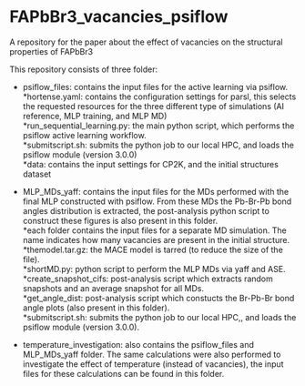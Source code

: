 # FAPbBr3_vacancies_psiflow
A repository for the paper about the effect of vacancies on the structural properties of FAPbBr3  

This repository consists of three folder:  

- psiflow_files: contains the input files for the active learning via psiflow.  
*hortense.yaml: contains the configuration settings for parsl, this selects the requested resources for the three different type of simulations (AI reference, MLP training, and MLP MD)  
*run_sequential_learning.py: the main python script, which performs the psiflow active learning workflow.  
*submitscript.sh: submits the python job to our local HPC, and loads the psiflow module (version 3.0.0)  
*data: contains the input settings for CP2K, and the initial structures dataset  

- MLP_MDs_yaff: contains the input files for the MDs performed with the final MLP constructed with psiflow. From these MDs the Pb-Br-Pb bond angles distribution is extracted, the post-analysis python script to construct these figures is also present in this folder.  
*each folder contains the input files for a separate MD simulation. The name indicates how many vacancies are present in the initial structure.  
*themodel.tar.gz: the MACE model is tarred (to reduce the size of the file).  
*shortMD.py: python script to perform the MLP MDs via yaff and ASE.  
*create_snapshot_cifs: post-analysis script which extracts random snapshots and an average snapshot for all MDs.  
*get_angle_dist: post-analysis script which constucts the Br-Pb-Br bond angle plots (also present in this folder).  
*submitscript.sh: submits the python job to our local HPC,, and loads the psiflow module (version 3.0.0).  

- temperature_investigation: also contains the psiflow_files and MLP_MDs_yaff folder. The same calculations were also performed to investigate the effect of temperature (instead of vacancies), the input files for these calculations can be found in this folder.  
